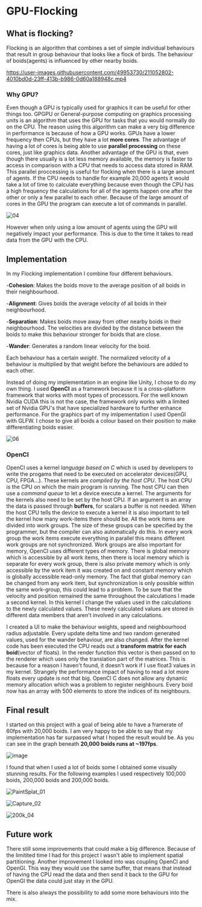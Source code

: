 # GPU-Flocking
## What is flocking?
Flocking is an algorithm that combines a set of simple individual behaviours that result in group behaviour that looks like a flock of birds. The behaviour of boids(agents) is influenced by other nearby boids. 


https://user-images.githubusercontent.com/49953730/211052802-4010bd0d-23ff-413b-b986-0d60a188948c.mp4



### Why GPU?
Even though a GPU is typically used for graphics it can be useful for other things too. GPGPU or General-purpose computing on graphics processing units is an algorithm that uses the GPU for tasks that you would normally do on the CPU. The reason using this algorithm can make a very big difference in performance is because of how a GPU works. GPUs have a lower frequency then CPUs, but they have a lot **more cores**. The advantage of having a lot of cores is being able to use **parallel processing** on these cores, just like graphics data. Another advantage of the GPU is that, even though there usually is a lot less memory available, the memory is faster to access in comparison with a CPU that needs to access data stored in RAM. 
This parallel proccessing is useful for flocking when there is a large amount of agents. If the CPU needs to handle for example 20,000 agents it would take a lot of time to calculate everything because even though the CPU has a high frequency the calculations for all of the agents happen one after the other or only a few parallel to each other. Because of the large amount of cores in the GPU the program can execute a lot of commands in parallel. 

![04](https://user-images.githubusercontent.com/49953730/211055561-efd36223-824c-4c0c-a0e4-f3562a94fb0c.gif)

However when only using a low amount of agents using the GPU will negatively impact your performance. This is due to the time it takes to read data from the GPU with the CPU.


## Implementation
In my Flocking implementation I combine four different behaviours. 

-**Cohesion**: Makes the boids move to the average position of all boids in their neighbourhood.

-**Alignment**: Gives boids the average velocity of all boids in their neighbourhood.

-**Separation**: Makes boids move away from other nearby boids in their neighbourhood. The velocities are divided by the distance between the boids to make this behaviour stronger for boids that are close.

-**Wander**: Generates a random linear velocity for the boid.

Each behaviour has a certain *weight*. The normalized velocity of a behaviour is multiplied by that weight before the behaviours are added to each other.

Instead of doing my implementation in an engine like Unity, I chose to do my own thing. I used **OpenCl** as a framework because it is a cross-platform framework that works with most types of processors. For the well known Nvidia CUDA this is not the case, the framework only works with a limited set of Nvidia GPU's that have specialized hardware to further enhance performance. For the graphics part of my imlpementation I used OpenGl with GLFW. I chose to give all boids a colour based on their position to make differentiating boids easier.

![06](https://user-images.githubusercontent.com/49953730/211106256-4a37bbe7-27d2-43f4-a670-b55d0caf8f93.gif)

### OpenCl
OpenCl uses a kernel *language based on C* which is used by developers to write the progams that need to be executed on accelerator devices(GPU, CPU, FPGA...). These kernels are *compiled by the host CPU*. The host CPU is the CPU on which the main program is running. The host CPU can then use a *command queue* to let a device execute a kernel. The arguments for the kernels also need to be set by the host CPU. If an argument is an array the data is passed through **buffers**, for scalars a buffer is not needed. 
When the host CPU tells the device to execute a kernel it is also important to tell the kernel how many work-items there should be. All the work items are divided into work groups. The size of these groups can be specified by the programmer, but the compiler can also automatically do this. In every work group the work items execute everything in parallel this means different work groups are not synchronized. Work groups are also important for memory, OpenCl uses different types of memory. There is global memory which is accessible by all work items, then there is local memory which is separate for every work group, there is also private memory which is only accessible by the work item it was created on and constant memory which is globally accessible read-only memory. The fact that global memory can be changed from any work item, but synchronization is only possible within the same work-group, this could lead to a problem. To be sure that the velocity and position remained the same throughout the calculations I made a second kernel. In this kernel I change the values used in the calculations to the newly calculated values. These newly calculated values are stored in different data members that aren't involved in any calculations.

I created a UI to make the behaviour weights, speed and neighbourhood radius adjustable. Every update delta time and two random generated values, used for the wander behaviour, are also changed. After the kernel code has been executed the CPU reads out a **transform matrix for each boid**(vector of floats). In the render function this vector is then passed on to the renderer which uses only the translation part of the matrices. This is because for a reason I haven't found, it doesn't work if I use float3 values in my kernel. Strangely the performance impact of having to read a lot more floats every update is not that big. 
OpenCl C does not allow any dynamic memory allocation which was a problem to register neighbours. Every boid now has an array with 500 elements to store the indices of its neighbours.

## Final result
I started on this project with a goal of being able to have a framerate of 60fps with 20,000 boids. I am very happy to be able to say that my implementation has far surpassed what I hoped the result would be. As you can see in the graph beneath **20,000 boids runs at ~197fps**.

![image](https://user-images.githubusercontent.com/49953730/211105287-1be126c7-2352-4f17-8410-c0a8a9de37d7.png)

I found that when I used a lot of boids some I obtained some visually stunning results. For the following examples I used respectively 100,000 boids, 200,000 boids and 200,000 boids.

![PaintSplat_01](https://user-images.githubusercontent.com/49953730/211105778-e829d1de-342e-4af8-aea2-039762a29cfb.gif)

![Capture_02](https://user-images.githubusercontent.com/49953730/211105889-32b520c9-e534-4dd5-8b10-cdba0804666e.PNG)

![200k_04](https://user-images.githubusercontent.com/49953730/211107415-b379cae5-5f30-42bf-aebd-7c52d78d4085.gif)


## Future work
There still some improvements that could make a big difference. Because of the limitited time I had for this project I wasn't able to implement spatial partitioning. Another improvement I looked into was coupling OpenCl and OpenGl. This way they would use the same buffer, that means that instead of having the CPU read the data and then send it back to the GPU for OpenGl the data could just stay in the GPU.

There is also always the possibility to add some more behaviours into the mix.
